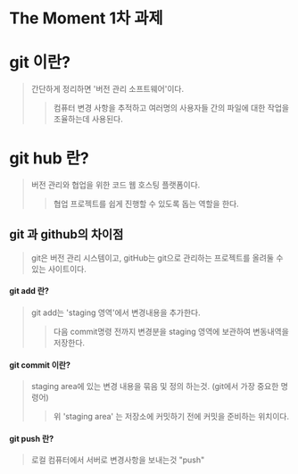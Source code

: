 The Moment 1차 과제
================



# git 이란?
>   간단하게 정리하면 '버전 관리 소프트웨어'이다.
>   >   컴퓨터 변경 사항을 추적하고 여러명의 사용자들 간의 파일에 대한 작업을 조율하는데 사용된다.

# git hub 란?
>   버전 관리와 협업을 위한 코드 웹 호스팅 플랫폼이다.
>   >   협업 프로젝트를 쉽게 진행할 수 있도록 돕는 역할을 한다.

## git 과 github의 차이점
>   git은 버전 관리 시스템이고, gitHub는 git으로 관리하는 프로젝트를 올려둘 수 있는 사이트이다.

#### git add 란?
>   git add는 'staging 영역'에서 변경내용을 추가한다.
>   >   다음 commit명령 전까지 변경분을 staging 영역에 보관하여 변동내역을 저장한다.

#### git commit 이란?
>   staging area에 있는 변경 내용을 묶음 및 정의 하는것. (git에서 가장 중요한 명령어)
>   >   위 'staging area' 는  저장소에 커밋하기 전에 커밋을 준비하는 위치이다.

#### git push 란?
>   로컬 컴퓨터에서 서버로 변경사항을 보내는것 "push"